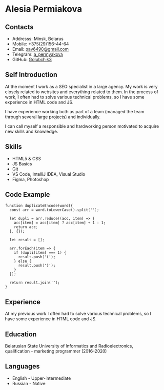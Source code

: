 # Alesia Permiakova

## Contacts
* Addresss: Minsk, Belarus
* Mobile: +375(29)156-44-64
* Email: pav6490@gmail.com
* Telegram: [a_permyakova](https://t.me/a_permyakova)
* GitHub: [Golubchik3](https://github.com/Golubchik3)

## Self Introduction
At the moment I work as a SEO specialist in a large agency. My work is very closely related to websites and everything related to them. In the process of work, I often had to solve various technical problems, so I have some experience in HTML code and JS.

I have experience working both as part of a team (managed the team through several large projects) and individually.

I can call myself a responsible and hardworking person motivated to acquire new skills and knowledge.

## Skills

* HTML5 & CSS
* JS Basics
* Git
* VS Code, IntelliJ IDEA, Visual Studio
* Figma, Photoshop

## Code Example

```
function duplicateEncode(word){
  const arr = word.toLowerCase().split('');

  let dupli = arr.reduce((acc, item) => {
    acc[item] = acc[item] ? acc[item] + 1 : 1;
    return acc;
  }, {});

  let result = [];

  arr.forEach(item => {
    if (dupli[item] === 1) {
      result.push('(');
    } else {
      result.push(')');
    }
  });

  return result.join('');
}
```

## Experience

At my previous work I often had to solve various technical problems, so I have some experience in HTML code and JS.

## Education

Belarusian State University of Informatics and Radioelectronics, qualification - marketing programmer (2016-2020)

## Languages

* English - Upper-intermediate
* Russian - Native